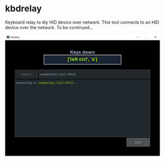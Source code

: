 # kbdrelay
Keyboard relay to diy HID device over network. This tool connects to an HID device over the network.
To be continued...

![alt text](https://raw.githubusercontent.com/codefresco//kbdrelay/main/assets/shot.png)